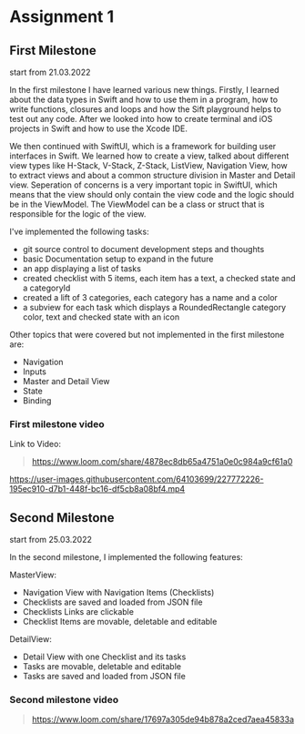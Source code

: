 # Assignment 1

## First Milestone

start from 21.03.2022

In the first milestone I have learned various new things.
Firstly, I learned about the data types in Swift and how to use them in a program, how to write functions, closures and loops and how the Sift playground helps to test out any code. After we looked into how to create terminal and iOS projects in Swift and how to use the Xcode IDE.

We then continued with SwiftUI, which is a framework for building user interfaces in Swift. We learned how to create a view, talked about different view types like H-Stack, V-Stack, Z-Stack, ListView, Navigation View, how to extract views and about a common structure division in Master and Detail view.
Seperation of concerns is a very important topic in SwiftUI, which means that the view should only contain the view code and the logic should be in the ViewModel. The ViewModel can be a class or struct that is responsible for the logic of the view.

I've implemented the following tasks:
- git source control to document development steps and thoughts
- basic Documentation setup to expand in the future
- an app displaying a list of tasks
- created checklist with 5 items, each item has a text, a checked state and a categoryId
- created a lift of 3 categories, each category has a name and a color
- a subview for each task which displays a RoundedRectangle category color, text and checked state with an icon

Other topics that were covered but not implemented in the first milestone are:
- Navigation
- Inputs
- Master and Detail View
- State
- Binding

### First milestone video
Link to Video: 
> https://www.loom.com/share/4878ec8db65a4751a0e0c984a9cf61a0

https://user-images.githubusercontent.com/64103699/227772226-195ec910-d7b1-448f-bc16-df5cb8a08bf4.mp4

## Second Milestone

start from 25.03.2022

In the second milestone, I implemented the following features:

MasterView:

- Navigation View with Navigation Items (Checklists)
- Checklists are saved and loaded from JSON file
- Checklists Links are clickable
- Checklist Items are movable, deletable and editable

DetailView:

- Detail View with one Checklist and its tasks
- Tasks are movable, deletable and editable
- Tasks are saved and loaded from JSON file

### Second milestone video

> https://www.loom.com/share/17697a305de94b878a2ced7aea45833a

